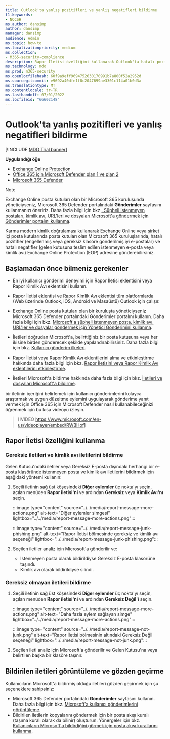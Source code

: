 ```yaml
---
title: Outlook'ta yanlış pozitifleri ve yanlış negatifleri bildirme
f1.keywords:
- NOCSH
ms.author: dansimp
author: dansimp
manager: dansimp
audience: Admin
ms.topic: how-to
ms.localizationpriority: medium
ms.collection:
- M365-security-compliance
description: Rapor İletisi özelliğini kullanarak Outlook'ta hatalı pozitif ve hatalı negatifleri bildirmeyi öğrenin.
ms.technology: mdo
ms.prod: m365-security
ms.openlocfilehash: 60f9a9eff9694752630170991b7a800f52a2952d
ms.sourcegitcommit: e9692a40dfe1f8c2047699ae3301c114a01b0d3a
ms.translationtype: MT
ms.contentlocale: tr-TR
ms.lasthandoff: 07/01/2022
ms.locfileid: "66602148"
---
```

# <a name="report-false-positives-and-false-negatives-in-outlook"></a>Outlook'ta yanlış pozitifleri ve yanlış negatifleri bildirme

[!INCLUDE [MDO Trial banner](../includes/mdo-trial-banner.md)]

**Uygulandığı öğe**
- [Exchange Online Protection](exchange-online-protection-overview.md)
- [Office 365 için Microsoft Defender plan 1 ve plan 2](defender-for-office-365.md)
- [Microsoft 365 Defender](../defender/microsoft-365-defender.md)

> [!NOTE]
> Exchange Online posta kutuları olan bir Microsoft 365 kuruluşunda yöneticiyseniz, Microsoft 365 Defender portalındaki **Gönderimler** sayfasını kullanmanızı öneririz. Daha fazla bilgi için bkz [. Şüpheli istenmeyen postaları, kimlik avı, URL'leri ve dosyaları Microsoft'a göndermek için Gönderimler portalını kullanma](admin-submission.md).

Karma modern kimlik doğrulaması kullanarak Exchange Online veya şirket içi posta kutularında posta kutuları olan Microsoft 365 kuruluşlarında, hatalı pozitifler (engellenmiş veya gereksiz klasöre gönderilmiş iyi e-postalar) ve hatalı negatifler (gelen kutusuna teslim edilen istenmeyen e-posta veya kimlik avı) Exchange Online Protection (EOP) adresine gönderebilirsiniz.

## <a name="what-do-you-need-to-know-before-you-begin"></a>Başlamadan önce bilmeniz gerekenler

- En iyi kullanıcı gönderimi deneyimi için Rapor İletisi eklentisini veya Rapor Kimlik Avı eklentisini kullanın.

- Rapor İletisi eklentisi ve Rapor Kimlik Avı eklentisi tüm platformlarda (Web üzerinde Outlook, iOS, Android ve Masaüstü) Outlook için çalışır.

- Exchange Online posta kutuları olan bir kuruluşta yöneticiyseniz Microsoft 365 Defender portalındaki Gönderimler portalını kullanın. Daha fazla bilgi için bkz. [Microsoft'a şüpheli istenmeyen posta, kimlik avı, URL'ler ve dosyalar göndermek için Yönetici Gönderimini kullanma](admin-submission.md).

- İletileri doğrudan Microsoft'a, belirttiğiniz bir posta kutusuna veya her ikisine birden gönderecek şekilde yapılandırabilirsiniz. Daha fazla bilgi için bkz. [Kullanıcı gönderim ilkeleri](user-submission.md).

- Rapor İletisi veya Rapor Kimlik Avı eklentilerini alma ve etkinleştirme hakkında daha fazla bilgi için bkz. [Rapor İletisini veya Rapor Kimlik Avı eklentilerini etkinleştirme](enable-the-report-message-add-in.md).

- İletileri Microsoft'a bildirme hakkında daha fazla bilgi için bkz. [İletileri ve dosyaları Microsoft'a bildirme](report-junk-email-messages-to-microsoft.md).

bir iletinin içeriğini belirlemek için kullanıcı gönderimlerini kolayca araştırmak ve uygun düzeltme eylemini uygulayarak gönderime yanıt vermek için Office 365 için Microsoft Defender nasıl kullanabileceğinizi öğrenmek için bu kısa videoyu izleyin. 
> [!VIDEO https://www.microsoft.com/en-us/videoplayer/embed/RWBHof]

## <a name="use-the-report-message-feature"></a>Rapor İletisi özelliğini kullanma

### <a name="report-junk-and-phishing-messages"></a>Gereksiz iletileri ve kimlik avı iletilerini bildirme

Gelen Kutusu'ndaki iletiler veya Gereksiz E-posta dışındaki herhangi bir e-posta klasöründe istenmeyen posta ve kimlik avı iletilerini bildirmek için aşağıdaki yöntemi kullanın:

1. Seçili iletinin sağ üst köşesindeki **Diğer eylemler** üç nokta'yı seçin, açılan menüden **Rapor iletisi'ni** ve ardından **Gereksiz** veya **Kimlik Avı'nı** seçin.

   :::image type="content" source="../../media/report-message-more-actions.png" alt-text="Diğer eylemler simgesi" lightbox="../../media/report-message-more-actions.png":::

   :::image type="content" source="../../media/report-message-junk-phishing.png" alt-text="Rapor İletisi bölmesinde gereksiz ve kimlik avı seçeneği" lightbox="../../media/report-message-junk-phishing.png":::

2. Seçilen iletiler analiz için Microsoft'a gönderilir ve:
   - İstenmeyen posta olarak bildirildiyse Gereksiz E-posta klasörüne taşındı.
   - Kimlik avı olarak bildirildiyse silindi.

### <a name="report-messages-that-are-not-junk"></a>Gereksiz olmayan iletileri bildirme

1. Seçili iletinin sağ üst köşesindeki **Diğer eylemler** üç nokta'yı seçin, açılan menüden **Rapor iletisi'ni** ve ardından **Gereksiz Değil'i** seçin.

   :::image type="content" source="../../media/report-message-more-actions.png" alt-text="Daha fazla eylem sağlayan simge" lightbox="../../media/report-message-more-actions.png":::

   :::image type="content" source="../../media/report-message-not-junk.png" alt-text="Rapor İletisi bölmesinin altındaki Gereksiz Değil seçeneği" lightbox="../../media/report-message-not-junk.png":::

2. Seçilen ileti analiz için Microsoft'a gönderilir ve Gelen Kutusu'na veya belirtilen başka bir klasöre taşınır.

## <a name="view-and-review-reported-messages"></a>Bildirilen iletileri görüntüleme ve gözden geçirme

Kullanıcıların Microsoft'a bildirmiş olduğu iletileri gözden geçirmek için şu seçeneklere sahipsiniz:

- Microsoft 365 Defender portalındaki **Gönderimler** sayfasını kullanın. Daha fazla bilgi için bkz. [Microsoft'a kullanıcı gönderimlerini görüntüleme](admin-submission.md#view-user-submissions-to-microsoft).
- Bildirilen iletilerin kopyalarını göndermek için bir posta akışı kuralı (taşıma kuralı olarak da bilinir) oluşturun. Yönergeler için bkz. [Kullanıcıların Microsoft'a bildirdiğini görmek için posta akışı kurallarını kullanma](/exchange/security-and-compliance/mail-flow-rules/use-rules-to-see-what-users-are-reporting-to-microsoft).
